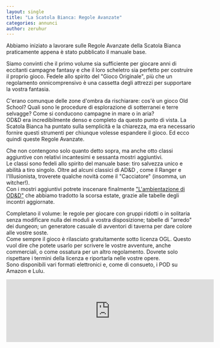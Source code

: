 ```yaml
---
layout: single
title: "La Scatola Bianca: Regole Avanzate"
categories: annunci
author: zeruhur
---
```


Abbiamo iniziato a lavorare sulle Regole Avanzate della Scatola Bianca praticamente appena è stato pubblicato il manuale base. 

Siamo convinti che il primo volume sia sufficiente per giocare anni di eccitanti campagne fantasy e che il loro scheletro sia perfetto per costruire il proprio gioco. Fedele allo spirito del "Gioco Originale", più che un regolamento onnicomprensivo è una cassetta degli attrezzi per supportare la vostra fantasia.

C'erano comunque delle zone d'ombra da rischiarare: cos'è un gioco Old School? Quali sono le procedure di esplorazione di sotterranei e terre selvagge? Come si conducono campagne in mare o in aria?  
OD&D era incredibilmente denso e completo da questo punto di vista. La Scatola Bianca ha puntato sulla semplicità e la chiarezza, ma era necessario fornire questi strumenti per chiunque volesse espandere il gioco. Ed ecco quindi queste Regole Avanzate.

Che non contengono solo quanto detto sopra, ma anche otto classi aggiuntive con relativi incantesimi e sessanta mostri aggiuntivi.  
Le classi sono fedeli allo spirito del manuale base: tiro salvezza unico e abilità a tiro singolo. Oltre ad alcuni classici di AD&D , come il Ranger e l'Illusionista, troverete qualche novità come il "Cacciatore" (insomma, un witcher!).  
Con i mostri aggiuntivi potrete inscenare finalmente ["L'ambientazione di OD&D"](https://ita-translation-alliance.itch.io/lambientazione-di-original-dungeons-dragons) che abbiamo tradotto la scorsa estate, grazie alle tabelle degli incontri aggiornate.

Completano il volume: le regole per giocare con gruppi ridotti o in solitaria senza modificare nulla dei moduli a vostra disposizione; tabelle di "arredo" dei dungeon; un generatore casuale di avventori di taverna per dare colore alle vostre soste.  
Come sempre il gioco è rilasciato gratuitamente sotto licenza OGL. Questo vuol dire che potete usarlo per scrivere le vostre avventure, anche commerciali, o come ossatura per un altro regolamento. Dovrete solo rispettare i termini della licenza e riportarla nelle vostre opere.  
Sono disponibili vari formati elettronici e, come di consueto, i POD su Amazon e Lulu.

<iframe frameborder="0" src="https://itch.io/embed/1249442" width="552" height="167"><a href="https://ita-translation-alliance.itch.io/la-scatola-bianca-regole-avanzate">La Scatola Bianca: Regole Avanzate by Italian Translation Alliance</a></iframe>